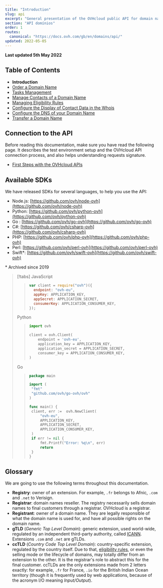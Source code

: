 ```yaml
---
title: "Introduction"
slug: api
excerpt: "General presentation of the OVHcloud public API for domain names"
section: "API domínios"
order: 1
routes:
  canonical: "https://docs.ovh.com/gb/en/domains/api/"
updated: 2022-05-05
---
```


**Last updated 5th May 2022**

<!-- Begin TOC -->

## Table of Contents

- **Introduction**
- [Order a Domain Name](../api-order)
- [Tasks Management](../api-tasks)
- [Manage Contacts of a Domain Name](../api-contact)
- [Managing Eligibility Rules](../api-rules)
- [Configure the Display of Contact Data in the Whois](../api-whois)
- [Configure the DNS of your Domain Name](../api-dns)
- [Transfer a Domain Name](../api-transfer)
<!-- End TOC -->

## Connection to the API

Before reading this documentation, make sure you have read the following page.
It describes the test environment setup and the OVHcloud API connection process, and also helps understanding requests signature.

- [First Steps with the OVHcloud APIs](https://docs.ovh.com/pt/api/first-steps-with-ovh-api/)

## Available SDKs

We have released SDKs for several languages, to help you use the API:

- Node.js: [https://github.com/ovh/node-ovh](https://github.com/ovh/node-ovh)
- Python: [https://github.com/ovh/python-ovh](https://github.com/ovh/python-ovh)
- Go : [https://github.com/ovh/go-ovh](https://github.com/ovh/go-ovh)
- C#: [https://github.com/ovh/csharp-ovh](https://github.com/ovh/csharp-ovh)
- PHP: [https://github.com/ovh/php-ovh](https://github.com/ovh/php-ovh)
- Perl: [https://github.com/ovh/perl-ovh](https://github.com/ovh/perl-ovh)
- Swift\*: [https://github.com/ovh/swift-ovh](https://github.com/ovh/swift-ovh)

\* Archived since 2019

<!-- prettier-ignore -->
> [!tabs]
> JavaScript
>> ```javascript
>> var client = require("ovh")({
>>   endpoint: "ovh-eu",
>>   appKey: APPLICATION_KEY,
>>   appSecret: APPLICATION_SECRET,
>>   consumerKey: APPLICATION_CONSUMER_KEY,
>> });
>> ```
> Python
>> ```python
>> import ovh
>>
>> client = ovh.Client(
>>     endpoint = 'ovh-eu',
>>     application_key = APPLICATION_KEY,
>>     application_secret = APPLICATION_SECRET,
>>     consumer_key = APPLICATION_CONSUMER_KEY,
>> )
>> ```
> Go
>> ```go
>> package main
>>
>> import (
>> 	"fmt"
>> 	"github.com/ovh/go-ovh/ovh"
>> )
>>
>> func main() {
>> 	client, err :=  ovh.NewClient(
>> 		"ovh-eu",
>> 		APPLICATION_KEY,
>> 		APPLICATION_SECRET,
>> 		APPLICATION_CONSUMER_KEY,
>> 	)
>> 	if err != nil {
>> 		fmt.Printf("Error: %q\n", err)
>> 		return
>> 	}
>> }
>> ```

## Glossary

We are going to use the following terms throughout this documentation.

- **Registry**: owner of an extension. For example, `.fr` belongs to Afnic, `.com` and `.net` to Verisign.
- **Registrar**: domain names reseller. The registry necessarily sells domain names to final customers through a registrar. OVHcloud is a registrar.
- **Registrant**: owner of a domain name. They are legally responsible of what the domain name is used for, and have all possible rights on the domain name.
- **gTLD** (_Generic Top Level Domain_): generic extension, used world-wide, regulated by an independent third-party authority, called [ICANN](https://www.icann.org/). Extensions `.com` and `.net` are gTLDs.
- **ccTLD** (_Country Code Top Level Domain_): country-specific extension, regulated by the country itself. Due to that, [eligibility rules](../api-rules), or even the selling mode or the lifecycle of domains, may totally differ from an extension to the other. It is the registrar's role to abstract this for the final customer. ccTLDs are the only extensions made from 2 letters exactly: for example, `.fr` for France, `.io` for the British Indian Ocean territory (though it is frequently used by web applications, because of the acronym I/O meaning _Input/Output_).
